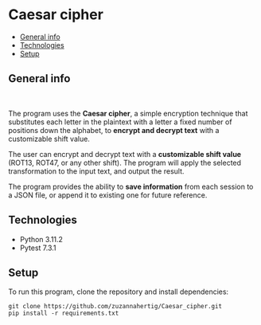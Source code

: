 # Caesar cipher
* [General info](#general-info)
* [Technologies](#technologies)
* [Setup](#setup)

## General info
<br>

The program uses the <b>Caesar cipher</b>, a simple encryption technique that substitutes each letter in the plaintext with a letter a fixed number of positions down the alphabet, to <b>encrypt and decrypt text</b> with a customizable shift value. 

The user can encrypt and decrypt text with a <b>customizable shift value</b> (ROT13, ROT47, or any other shift). The program will apply the selected transformation to the input text, and output the result.

The program provides the ability to <b>save information</b> from each session to a JSON file, or append it to existing one for future reference.

## Technologies
<ul>
<li>Python 3.11.2</li>
<li>Pytest 7.3.1</li>
</ul>

## Setup
To run this program, clone the repository and install dependencies:
```
git clone https://github.com/zuzannahertig/Caesar_cipher.git
pip install -r requirements.txt
```
